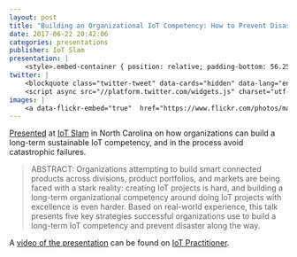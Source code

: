 ```yaml
---
layout: post
title: "Building an Organizational IoT Competency: How to Prevent Disaster"
date: 2017-06-22 20:42:06
categories: presentations
publisher: IoT Slam
presentation: |
    <style>.embed-container { position: relative; padding-bottom: 56.25%; height: 0; overflow: hidden; max-width: 100%; } .embed-container iframe, .embed-container object, .embed-container embed { position: absolute; top: 0; left: 0; width: 100%; height: 100%; }</style><div class='embed-container'><iframe src='//www.slideshare.net/slideshow/embed_code/key/fn01pRm4JDwPU5' width='595' height='485' frameborder='0' marginwidth='0' marginheight='0' scrolling='no' style='border:1px solid #CCC; border-width:1px; margin-bottom:5px; max-width: 100%;' allowfullscreen> </iframe> <div style='margin-bottom:5px'> <strong> <a href='//www.slideshare.net/MarkBenson5/building-an-organizational-iot-competency-how-to-prevent-disaster' title='Building an Organizational IoT Competency: How to Prevent Disaster' target='_blank'>Building an Organizational IoT Competency: How to Prevent Disaster</a> </strong> from <strong><a target='_blank' href='https://www.slideshare.net/MarkBenson5'>Mark Benson</a></strong> </div></div>
twitter: |
    <blockquote class="twitter-tweet" data-cards="hidden" data-lang="en"><p lang="en" dir="ltr">Top 5 challenges to IOT adoption are &quot;people based&quot;...Mark Benson - Expsite... <a href="https://twitter.com/hashtag/iotslam?src=hash">#iotslam</a> <a href="https://t.co/QKl8tTpQYj">pic.twitter.com/QKl8tTpQYj</a></p>&mdash; Wayne Irwin (@wayneirwin01) <a href="https://twitter.com/wayneirwin01/status/877900091952160768">June 22, 2017</a></blockquote>
    <script async src="//platform.twitter.com/widgets.js" charset="utf-8"></script>
images: |
    <a data-flickr-embed="true"  href="https://www.flickr.com/photos/markbenson/albums/72157685798973256" title="2017 IoT Slam in North Carolina"><img src="https://farm5.staticflickr.com/4233/34896693214_96ae4c5996_b.jpg" width="1024" height="683" alt="2017 IoT Slam in North Carolina"></a><script async src="//embedr.flickr.com/assets/client-code.js" charset="utf-8"></script>
---
```


[Presented][ln1] at [IoT Slam][ln2] in North Carolina on how organizations can build a long-term sustainable IoT competency, and in the process avoid catastrophic failures.

> ABSTRACT: Organizations attempting to build smart connected products across divisions, product portfolios, and markets are being faced with a stark reality: creating IoT projects is hard, and building a long-term organizational competency around doing IoT projects with excellence is even harder. Based on real-world experience, this talk presents five key strategies successful organizations use to build a long-term IoT competency and prevent disaster along the way.

A [video of the presentation][ln3] can be found on [IoT Practitioner][ln4].

[ln1]: http://iotslam.com/session/building-organizational-iot-competency-prevent-disaster/
[ln2]: http://iotslam.com/
[ln3]: https://iotpractitioner.com/iot-slam-live-session-building-organizational-iot-competency-prevent-disaster/
[ln4]: https://iotpractitioner.com/

